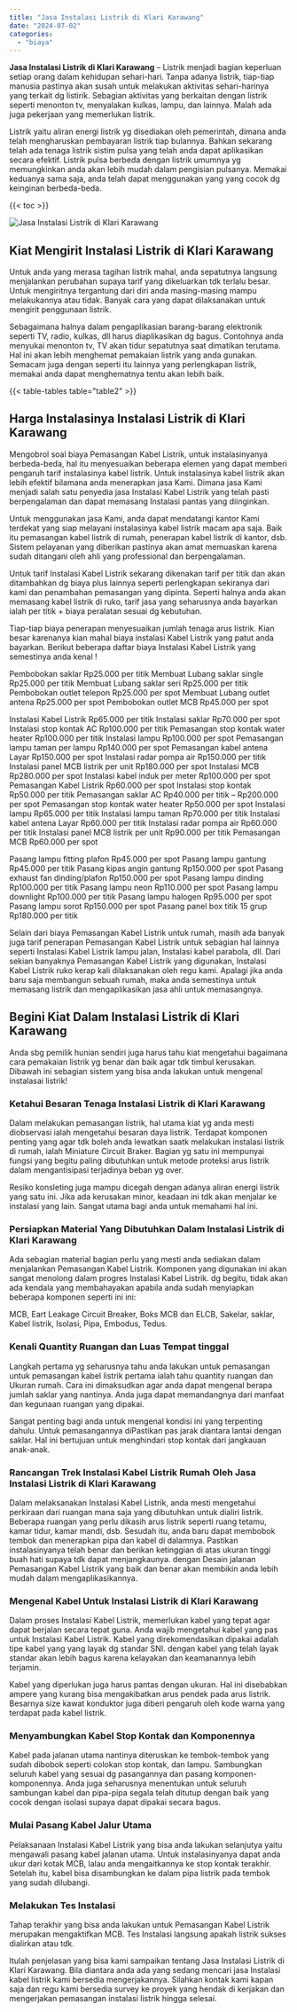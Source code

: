 ```yaml
---
title: "Jasa Instalasi Listrik di Klari Karawang"
date: "2024-07-02"
categories: 
  - "biaya"
---
```


**Jasa Instalasi Listrik di Klari Karawang** – Listrik menjadi bagian keperluan setiap orang dalam kehidupan sehari-hari. Tanpa adanya listrik, tiap-tiap manusia pastinya akan susah untuk melakukan aktivitas sehari-harinya yang terkait dg listirik. Sebagian aktivitas yang berkaitan dengan listrik seperti menonton tv, menyalakan kulkas, lampu, dan lainnya. Malah ada juga pekerjaan yang memerlukan listrik.

Listrik yaitu aliran energi listrik yg disediakan oleh pemerintah, dimana anda telah mengharuskan pembayaran listrik tiap bulannya. Bahkan sekarang telah ada tenaga listrik sistim pulsa yang telah anda dapat aplikasikan secara efektif. Listrik pulsa berbeda dengan listrik umumnya yg memungkinkan anda akan lebih mudah dalam pengisian pulsanya. Memakai keduanya sama saja, anda telah dapat menggunakan yang yang cocok dg keinginan berbeda-beda.

{{< toc >}}

![Jasa Instalasi Listrik di Klari Karawang](/images/instalasi-listrik-murah04.png)

## Kiat Mengirit Instalasi Listrik di Klari Karawang

Untuk anda yang merasa tagihan listrik mahal, anda sepatutnya langsung menjalankan perubahan supaya tarif yang dikeluarkan tdk terlalu besar. Untuk mengiritnya tergantung dari diri anda masing-masing mampu melakukannya atau tidak. Banyak cara yang dapat dilaksanakan untuk mengirit penggunaan listrik.

Sebagaimana halnya dalam pengaplikasian barang-barang elektronik seperti TV, radio, kulkas, dll harus diaplikasikan dg bagus. Contohnya anda menyukai menonton tv, TV akan tidur sepatutnya saat dimatikan terutama. Hal ini akan lebih menghemat pemakaian listrik yang anda gunakan. Semacam juga dengan seperti itu lainnya yang perlengkapan listrik, memakai anda dapat menghematnya tentu akan lebih baik.

{{< table-tables table="table2" >}}

## Harga Instalasinya Instalasi Listrik di Klari Karawang

Mengobrol soal biaya Pemasangan Kabel Listrik, untuk instalasinyanya berbeda-beda, hal itu menyesuaikan beberapa elemen yang dapat memberi pengaruh tarif instalasinya kabel listrik. Untuk instalasinya kabel listrik akan lebih efektif bilamana anda menerapkan jasa Kami. Dimana jasa Kami menjadi salah satu penyedia jasa Instalasi Kabel Listrik yang telah pasti berpengalaman dan dapat memasang Instalasi pantas yang diinginkan.

Untuk menggunakan jasa Kami, anda dapat mendatangi kantor Kami terdekat yang siap melayani instalasinya kabel listrik macam apa saja. Baik itu pemasangan kabel listrik di rumah, penerapan kabel listrik di kantor, dsb. Sistem pelayanan yang diberikan pastinya akan amat memuaskan karena sudah ditangani oleh ahli yang professional dan berpengalaman.

Untuk tarif Instalasi Kabel Listrik sekarang dikenakan tarif per titik dan akan ditambahkan dg biaya plus lainnya seperti perlengkapan sekiranya dari kami dan penambahan pemasangan yang dipinta. Seperti halnya anda akan memasang kabel listrik di ruko, tarif jasa yang seharusnya anda bayarkan ialah per titik + biaya peralatan sesuai dg kebutuhan.

Tiap-tiap biaya penerapan menyesuaikan jumlah tenaga arus listrik. Kian besar karenanya kian mahal biaya instalasi Kabel Listrik yang patut anda bayarkan. Berikut beberapa daftar biaya Instalasi Kabel Listrik yang semestinya anda kenal !

Pembobokan saklar Rp25.000 per titik Membuat Lubang saklar single Rp25.000 per titik Membuat Lubang saklar seri Rp25.000 per titik Pembobokan outlet telepon Rp25.000 per spot Membuat Lubang outlet antena Rp25.000 per spot Pembobokan outlet MCB Rp45.000 per spot

Instalasi Kabel Listrik Rp65.000 per titik Instalasi saklar Rp70.000 per spot Instalasi stop kontak AC Rp100.000 per titik Pemasangan stop kontak water heater Rp100.000 per titik Instalasi lampu Rp100.000 per spot Pemasangan lampu taman per lampu Rp140.000 per spot Pemasangan kabel antena Layar Rp150.000 per spot Instalasi radar pompa air Rp150.000 per titik Instalasi panel MCB listrik per unit Rp180.000 per spot Instalasi MCB Rp280.000 per spot Instalasi kabel induk per meter Rp100.000 per spot Pemasangan Kabel Listrik Rp60.000 per spot Instalasi stop kontak Rp50.000 per titik Pemasangan saklar AC Rp40.000 per titik – Rp200.000 per spot Pemasangan stop kontak water heater Rp50.000 per spot Instalasi lampu Rp65.000 per titik Instalasi lampu taman Rp70.000 per titik Instalasi kabel antena Layar Rp60.000 per titik Instalasi radar pompa air Rp60.000 per titik Instalasi panel MCB listrik per unit Rp90.000 per titik Pemasangan MCB Rp60.000 per spot

Pasang lampu fitting plafon Rp45.000 per spot Pasang lampu gantung Rp45.000 per titik Pasang kipas angin gantung Rp150.000 per spot Pasang exhaust fan dinding/plafon Rp150.000 per spot Pasang lampu dinding Rp100.000 per titik Pasang lampu neon Rp110.000 per spot Pasang lampu downlight Rp100.000 per titik Pasang lampu halogen Rp95.000 per spot Pasang lampu sorot Rp150.000 per spot Pasang panel box titik 15 grup Rp180.000 per titik

Selain dari biaya Pemasangan Kabel Listrik untuk rumah, masih ada banyak juga tarif penerapan Pemasangan Kabel Listrik untuk sebagian hal lainnya seperti Instalasi Kabel Listrik lampu jalan, Instalasi kabel parabola, dll. Dari sekian banyaknya Pemasangan Kabel Listrik yang digunakan, Instalasi Kabel Listrik ruko kerap kali dilaksanakan oleh regu kami. Apalagi jika anda baru saja membangun sebuah rumah, maka anda semestinya untuk memasang listrik dan mengaplikasikan jasa ahli untuk memasangnya.

## Begini Kiat Dalam Instalasi Listrik di Klari Karawang


Anda sbg pemilik hunian sendiri juga harus tahu kiat mengetahui bagaimana cara pemakaian listrik yg benar dan baik agar tdk timbul kerusakan. Dibawah ini sebagian sistem yang bisa anda lakukan untuk mengenal instalasai listrik!

### Ketahui Besaran Tenaga Instalasi Listrik di Klari Karawang

Dalam melakukan pemasangan listrik, hal utama kiat yg anda mesti diobservasi ialah mengetahui besaran daya listrik. Terdapat komponen penting yang agar tdk boleh anda lewatkan saatk melakukan instalasi listrik di rumah, ialah Miniature Circuit Braker. Bagian yg satu ini mempunyai fungsi yang begitu paling dibutuhkan untuk metode proteksi arus listrik dalam mengantisipasi terjadinya beban yg over.

Resiko konsleting juga mampu dicegah dengan adanya aliran energi listrik yang satu ini. Jika ada kerusakan minor, keadaan ini tdk akan menjalar ke instalasi yang lain. Sangat utama bagi anda untuk memahami hal ini.

### Persiapkan Material Yang Dibutuhkan Dalam Instalasi Listrik di Klari Karawang

Ada sebagian material bagian perlu yang mesti anda sediakan dalam menjalankan Pemasangan Kabel Listrik. Komponen yang digunakan ini akan sangat menolong dalam progres Instalasi Kabel Listrik. dg begitu, tidak akan ada kendala yang membahayakan apabila anda sudah menyiapkan beberapa komponen seperti ini ini:

MCB, Eart Leakage Circuit Breaker, Boks MCB dan ELCB, Sakelar, saklar, Kabel listrik, Isolasi, Pipa, Embodus, Tedus.

### Kenali Quantity Ruangan dan Luas Tempat tinggal

Langkah pertama yg seharusnya tahu anda lakukan untuk pemasangan untuk pemasangan kabel listrik pertama ialah tahu quantity ruangan dan Ukuran rumah. Cara ini dimaksudkan agar anda dapat mengenal berapa jumlah saklar yang nantinya. Anda juga dapat memandangnya dari manfaat dan kegunaan ruangan yang dipakai.

Sangat penting bagi anda untuk mengenal kondisi ini yang terpenting dahulu. Untuk pemasangannya diPastikan pas jarak diantara lantai dengan saklar. Hal ini bertujuan untuk menghindari stop kontak dari jangkauan anak-anak.

### Rancangan Trek Instalasi Kabel Listrik Rumah Oleh Jasa Instalasi Listrik di Klari Karawang

Dalam melaksanakan Instalasi Kabel Listrik, anda mesti mengetahui perkiraan dari ruangan mana saja yang dibutuhkan untuk dialiri listrik. Beberapa ruangan yang perlu dikasih arus listrik seperti ruang tetamu, kamar tidur, kamar mandi, dsb. Sesudah itu, anda baru dapat membobok tembok dan menerapkan pipa dan kabel di dalamnya. Pastikan instalasinyanya telah benar dan berikan ketinggian di atas ukuran tinggi buah hati supaya tdk dapat menjangkaunya. dengan Desain jalanan Pemasangan Kabel Listrik yang baik dan benar akan membikin anda lebih mudah dalam mengaplikasikannya.

### Mengenal Kabel Untuk Instalasi Listrik di Klari Karawang

Dalam proses Instalasi Kabel Listrik, memerlukan kabel yang tepat agar dapat berjalan secara tepat guna. Anda wajib mengetahui kabel yang pas untuk Instalasi Kabel Listrik. Kabel yang direkomendasikan dipakai adalah tipe kabel yang yang layak dg standar SNI. dengan kabel yang telah layak standar akan lebih bagus karena kelayakan dan keamanannya lebih terjamin.

Kabel yang diperlukan juga harus pantas dengan ukuran. Hal ini disebabkan ampere yang kurang bisa mengakibatkan arus pendek pada arus listrik. Besarnya size kawat konduktor juga diberi pengaruh oleh kode warna yang terdapat pada kabel listrik.

### Menyambungkan Kabel Stop Kontak dan Komponennya

Kabel pada jalanan utama nantinya diteruskan ke tembok-tembok yang sudah dibobok seperti colokan stop kontak, dan lampu. Sambungkan seluruh kabel yang sesuai dg pasangannya dan pasang komponen-komponennya. Anda juga seharusnya menentukan untuk seluruh sambungan kabel dan pipa-pipa segala telah ditutup dengan baik yang cocok dengan isolasi supaya dapat dipakai secara bagus.

### Mulai Pasang Kabel Jalur Utama

Pelaksanaan Instalasi Kabel Listrik yang bisa anda lakukan selanjutya yaitu mengawali pasang kabel jalanan utama. Untuk instalasinyanya dapat anda ukur dari kotak MCB, lalau anda mengaitkannya ke stop kontak terakhir. Setelah itu, kabel bisa disambungkan ke dalam pipa listrik pada tembok yang sudah dilubangi.

### Melakukan Tes Instalasi

Tahap terakhir yang bisa anda lakukan untuk Pemasangan Kabel Listrik merupakan mengaktifkan MCB. Tes Instalasi langsung apakah listrik sukses dialirkan atau tdk.

Itulah penjelasan yang bisa kami sampaikan tentang Jasa Instalasi Listrik di Klari Karawang. Bila diantara anda ada yang sedang mencari jasa Instalasi kabel listrik kami bersedia mengerjakannya. Silahkan kontak kami kapan saja dan regu kami bersedia survey ke proyek yang hendak di kerjakan dan mengerjakan pemasangan instalasi listrik hingga selesai.
